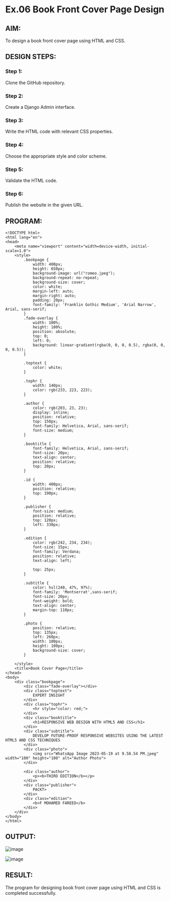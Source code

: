 # Ex.06 Book Front Cover Page Design
## AIM:
To design a book front cover page using HTML and CSS.

## DESIGN STEPS:

### Step 1:
Clone the GitHub repository.

### Step 2:
Create a Django Admin interface.

### Step 3:
Write the HTML code with relevant CSS properties.

### Step 4:
Choose the appropriate style and color scheme.

### Step 5:
Validate the HTML code.

### Step 6:
Publish the website in the given URL.

## PROGRAM:
```
<!DOCTYPE html>
<html lang="en">
<head>
    <meta name="viewport" content="width=device-width, initial-scale=1.0">
    <style>
        .bookpage {
            width: 400px;
            height: 650px;
            background-image: url("romeo.jpeg");
            background-repeat: no-repeat;
            background-size: cover;
            color: white;
            margin-left: auto;
            margin-right: auto;
            padding: 20px;
            font-family: 'Franklin Gothic Medium', 'Arial Narrow', Arial, sans-serif;
        }
        .fade-overlay {
            width: 100%;
            height: 100%;
            position: absolute;
            top: 0;
            left: 0;
            background: linear-gradient(rgba(0, 0, 0, 0.5), rgba(0, 0, 0, 0.5));
        }

        .toptext {
            color: white;
        }

        .tophr {
            width: 140px;
            color: rgb(233, 223, 223);
        }

        .author {
            color: rgb(203, 23, 23);
            display: inline;
            position: relative;
            top: 150px;
            font-family: Helvetica, Arial, sans-serif;
            font-size: medium;
        }

        .booktitle {
            font-family: Helvetica, Arial, sans-serif;
            font-size: 20px;
            text-align: center;
            position: relative;
            top: 20px;
        }

        .id {
            width: 400px;
            position: relative;
            top: 190px;
        }

        .publisher {
            font-size: medium;
            position: relative;
            top: 120px;
            left: 330px;
        }

        .edition {
            color: rgb(242, 234, 234);
            font-size: 15px;
            font-family: Verdana;
            position: relative;
            text-align: left;

            top: 25px;
        }

        .subtitle {
            color: hsl(240, 47%, 97%);
            font-family: 'Montserrat',sans-serif;
            font-size: 20px;
            font-weight: bold;
            text-align: center;
            margin-top: 110px;
        }

        .photo {
            position: relative;
            top: 135px;
            left: 260px;
            width: 100px;
            height: 100px;
            background-size: cover;
        }

    </style>
    <title>Book Cover Page</title>
</head>
<body>
    <div class="bookpage">
        <div class="fade-overlay"></div>
        <div class="toptext">
            EXPERT INSIGHT
        </div>
        <div class="tophr">
            <hr style="color: red;">
        </div>
        <div class="booktitle">
            <h1>RESPONSIVE WEB DESIGN WITH HTML5 AND CSS</h1>
        </div>
        <div class="subtitle">
            DEVELOP FUTURE-PROOF RESPONSIVE WEBSITES USING THE LATEST HTML5 AND CSS TECHNIQUES
        </div>
        <div class="photo">
            <img src="WhatsApp Image 2023-05-19 at 9.58.54 PM.jpeg" width="100" height="100" alt="Author Photo">
        </div>
        
        <div class="author">
            <p><b>THIRD EDITION</b></p>
        </div>
        <div class="publisher">
            PACKT>
        </div>
        <div class="edition">
            <b>F MOHAMED FAREED</b>
        </div>
    </div>
</body>
</html>
```

## OUTPUT:

![image](https://github.com/SAILESHKUMAR33/cover/assets/113497410/11b13774-72c1-47b7-940a-d5d902705e4c)


![image](https://github.com/SAILESHKUMAR33/cover/assets/113497410/3232916c-a11b-4eaf-928b-98688fcb1c41)


## RESULT:
The program for designing book front cover page using HTML and CSS is completed successfully.
